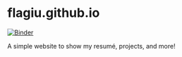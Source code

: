 # flagiu.github.io

[![Binder](https://mybinder.org/badge_logo.svg)](https://mybinder.org/v2/gh/flagiu/flagiu.github.io/HEAD)

A simple website to show my resumé, projects, and more!
